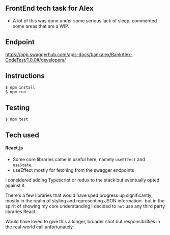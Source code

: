 ## FrontEnd tech task for Alex
 - A lot of this was done under some serious lack of sleep, commented some areas that are a WIP.


## Endpoint
https://app.swaggerhub.com/apis-docs/bankalex/BankAlex-CodeTest/1.0.0#/developers/


## Instructions
```
$ npm install
$ npm run
```

## Testing
```
$ npm test
```

## Tech used
#### React.js

- Some core libraries came in useful here, namely `useEffect` and `useState`. 
- useEffect mostly for fetching from the swagger endpoints

I considered adding Typescript or redux to the stack but eventually opted against it. 

There's a few libraries that would have sped progress up significantly, mostly in the realm of styling and representing JSON information- but in the spirit of showing my core understanding I decided to `not` use any third party libraries React.

Would have loved to give this a longer, broader shot but responsibilities in the real-world call unfortunately.
